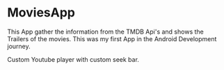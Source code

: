 # MoviesApp

This App gather the information from the TMDB Api's and shows the Trailers of the movies. This was my first App in the Android Development journey.

Custom Youtube player with custom seek bar.
